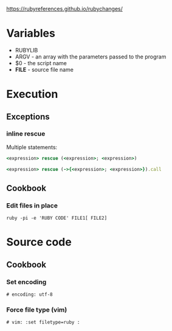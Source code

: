 https://rubyreferences.github.io/rubychanges/

# Variables

* RUBYLIB
* ARGV - an array with the parameters passed to the program
* $0 - the script name
* __FILE__ - source file name

# Execution

## Exceptions

### inline rescue

Multiple statements:

```ruby
<expression> rescue (<expression>; <expression>)
```

```ruby
<expression> rescue (->{<expression>; <expression>}).call
```

## Cookbook

### Edit files in place

```
ruby -pi -e 'RUBY CODE' FILE1[ FILE2]
```

# Source code

## Cookbook

### Set encoding

```
# encoding: utf-8
```

### Force file type (vim)

```
# vim: :set filetype=ruby :
```
